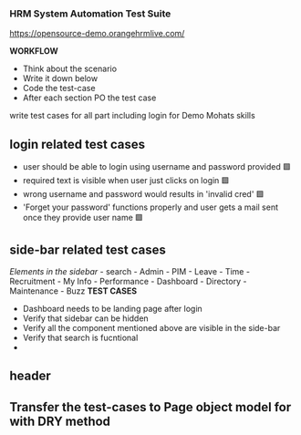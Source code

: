 ### HRM System Automation Test Suite

https://opensource-demo.orangehrmlive.com/

**WORKFLOW**
- Think about the scenario 
- Write it down below
- Code the test-case
- After each section PO the test case


write test cases for all part including login for Demo Mohats skills


## login related test cases
- user should be able to login using username and password provided 🟩
- required text is visible when user just clicks on login 🟩
- wrong username and password would results in 'invalid cred' 🟩
- 'Forget your password' functions properly and user gets a mail sent once they provide user name 🟩

## side-bar related test cases
_Elements in the sidebar_
    - search
    - Admin
    - PIM
    - Leave
    - Time
    - Recruitment
    - My Info
    - Performance
    - Dashboard
    - Directory
    - Maintenance
    - Buzz
**TEST CASES**    
- Dashboard needs to be landing page after login
- Verify that sidebar can be hidden
- Verify all the component mentioned above are visible in the side-bar
- Verify that search is fucntional
- 
## header 

## Transfer the test-cases to Page object model for with DRY method


